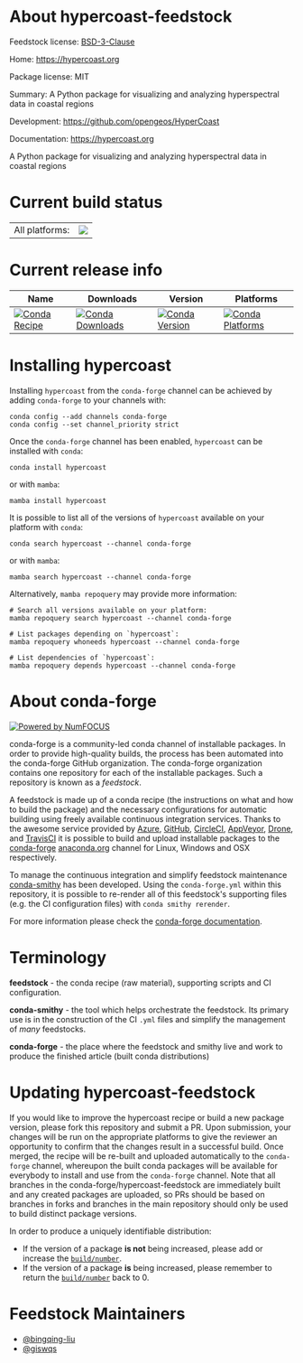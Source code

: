 About hypercoast-feedstock
==========================

Feedstock license: [BSD-3-Clause](https://github.com/conda-forge/hypercoast-feedstock/blob/main/LICENSE.txt)

Home: https://hypercoast.org

Package license: MIT

Summary: A Python package for visualizing and analyzing hyperspectral data in coastal regions

Development: https://github.com/opengeos/HyperCoast

Documentation: https://hypercoast.org

A Python package for visualizing and analyzing hyperspectral data in coastal regions

Current build status
====================


<table><tr><td>All platforms:</td>
    <td>
      <a href="https://dev.azure.com/conda-forge/feedstock-builds/_build/latest?definitionId=22170&branchName=main">
        <img src="https://dev.azure.com/conda-forge/feedstock-builds/_apis/build/status/hypercoast-feedstock?branchName=main">
      </a>
    </td>
  </tr>
</table>

Current release info
====================

| Name | Downloads | Version | Platforms |
| --- | --- | --- | --- |
| [![Conda Recipe](https://img.shields.io/badge/recipe-hypercoast-green.svg)](https://anaconda.org/conda-forge/hypercoast) | [![Conda Downloads](https://img.shields.io/conda/dn/conda-forge/hypercoast.svg)](https://anaconda.org/conda-forge/hypercoast) | [![Conda Version](https://img.shields.io/conda/vn/conda-forge/hypercoast.svg)](https://anaconda.org/conda-forge/hypercoast) | [![Conda Platforms](https://img.shields.io/conda/pn/conda-forge/hypercoast.svg)](https://anaconda.org/conda-forge/hypercoast) |

Installing hypercoast
=====================

Installing `hypercoast` from the `conda-forge` channel can be achieved by adding `conda-forge` to your channels with:

```
conda config --add channels conda-forge
conda config --set channel_priority strict
```

Once the `conda-forge` channel has been enabled, `hypercoast` can be installed with `conda`:

```
conda install hypercoast
```

or with `mamba`:

```
mamba install hypercoast
```

It is possible to list all of the versions of `hypercoast` available on your platform with `conda`:

```
conda search hypercoast --channel conda-forge
```

or with `mamba`:

```
mamba search hypercoast --channel conda-forge
```

Alternatively, `mamba repoquery` may provide more information:

```
# Search all versions available on your platform:
mamba repoquery search hypercoast --channel conda-forge

# List packages depending on `hypercoast`:
mamba repoquery whoneeds hypercoast --channel conda-forge

# List dependencies of `hypercoast`:
mamba repoquery depends hypercoast --channel conda-forge
```


About conda-forge
=================

[![Powered by
NumFOCUS](https://img.shields.io/badge/powered%20by-NumFOCUS-orange.svg?style=flat&colorA=E1523D&colorB=007D8A)](https://numfocus.org)

conda-forge is a community-led conda channel of installable packages.
In order to provide high-quality builds, the process has been automated into the
conda-forge GitHub organization. The conda-forge organization contains one repository
for each of the installable packages. Such a repository is known as a *feedstock*.

A feedstock is made up of a conda recipe (the instructions on what and how to build
the package) and the necessary configurations for automatic building using freely
available continuous integration services. Thanks to the awesome service provided by
[Azure](https://azure.microsoft.com/en-us/services/devops/), [GitHub](https://github.com/),
[CircleCI](https://circleci.com/), [AppVeyor](https://www.appveyor.com/),
[Drone](https://cloud.drone.io/welcome), and [TravisCI](https://travis-ci.com/)
it is possible to build and upload installable packages to the
[conda-forge](https://anaconda.org/conda-forge) [anaconda.org](https://anaconda.org/)
channel for Linux, Windows and OSX respectively.

To manage the continuous integration and simplify feedstock maintenance
[conda-smithy](https://github.com/conda-forge/conda-smithy) has been developed.
Using the ``conda-forge.yml`` within this repository, it is possible to re-render all of
this feedstock's supporting files (e.g. the CI configuration files) with ``conda smithy rerender``.

For more information please check the [conda-forge documentation](https://conda-forge.org/docs/).

Terminology
===========

**feedstock** - the conda recipe (raw material), supporting scripts and CI configuration.

**conda-smithy** - the tool which helps orchestrate the feedstock.
                   Its primary use is in the construction of the CI ``.yml`` files
                   and simplify the management of *many* feedstocks.

**conda-forge** - the place where the feedstock and smithy live and work to
                  produce the finished article (built conda distributions)


Updating hypercoast-feedstock
=============================

If you would like to improve the hypercoast recipe or build a new
package version, please fork this repository and submit a PR. Upon submission,
your changes will be run on the appropriate platforms to give the reviewer an
opportunity to confirm that the changes result in a successful build. Once
merged, the recipe will be re-built and uploaded automatically to the
`conda-forge` channel, whereupon the built conda packages will be available for
everybody to install and use from the `conda-forge` channel.
Note that all branches in the conda-forge/hypercoast-feedstock are
immediately built and any created packages are uploaded, so PRs should be based
on branches in forks and branches in the main repository should only be used to
build distinct package versions.

In order to produce a uniquely identifiable distribution:
 * If the version of a package **is not** being increased, please add or increase
   the [``build/number``](https://docs.conda.io/projects/conda-build/en/latest/resources/define-metadata.html#build-number-and-string).
 * If the version of a package **is** being increased, please remember to return
   the [``build/number``](https://docs.conda.io/projects/conda-build/en/latest/resources/define-metadata.html#build-number-and-string)
   back to 0.

Feedstock Maintainers
=====================

* [@bingqing-liu](https://github.com/bingqing-liu/)
* [@giswqs](https://github.com/giswqs/)

